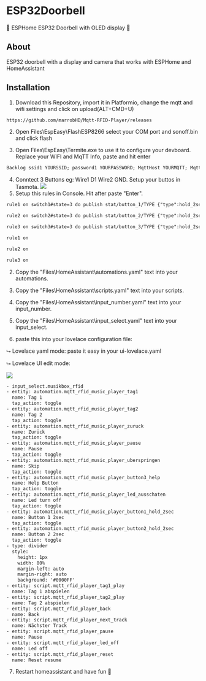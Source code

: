 # ESP32Doorbell
🔔 ESPHome ESP32 Doorbell with OLED display 🔔
<!-- 🎉 Release of ESP32 Doorbell 0.0.0 -->

## About

ESP32 doorbell with a display and camera that works with ESPHome and HomeAssistant

## Installation

1. Download this Repository, import it in Platformio, change the mqtt and wifi settings and click on upload(ALT+CMD+U)
```txt
https://github.com/marrobHD/Mqtt-RFID-Player/releases
```
2. Open Files\EspEasy\FlashESP8266 select your COM port and sonoff.bin and click flash

3. Open Files\EspEasy\Termite.exe to use it to configure your devboard. Replace your WIFI and MqTT Info, paste and hit enter
```txt
Backlog ssid1 YOURSSID; password1 YOURPASSWORD; MqttHost YOURMQTT; MqttUser YOURMQTTTUSER; MqttPassword YOURMQTTPASSWORD; MqttPort 1883
```
4. Conntect 3 Buttons eg: Wire1 D1 Wire2 GND. Setup your buttos in Tasmota.
![](Files/Tasmota_config.png)
5. Setup this rules in Console. Hit after paste "Enter".
```txt
rule1 on switch1#state=3 do publish stat/button_1/TYPE {"type":hold_2sec} endon on switch1#state=2 do publish stat/button_1/TYPE {"type":single_press} endon on switch1#state=2 do event setvar1=+1 endon on event#setvar1 do counter %value% endon on event#getvar1 do counter endon on event#setvar1 do publish stat/button_1/log %value% endon on switch1#state=2 do event toggling1=%var1% endon on event#toggling1<1 do event setvar1=0 endon on event#toggling1>0 do event setvar1=0 endon
```
```txt
rule2 on switch2#state=3 do publish stat/button_2/TYPE {"type":hold_2sec} endon on switch2#state=2 do publish stat/button_2/TYPE {"type":single_press} endon on switch2#state=2 do event setvar2=+1 endon on event#setvar2 do counter2 %value% endon on event#getvar2 do counter2 endon on event#setvar2 do publish stat/button_2/log %value% endon on switch2#state=2 do event toggling2=%var2% endon on event#toggling2<1 do event setvar2=0 endon on event#toggling2>0 do event setvar2=0 endon
```
```txt
rule3 on switch3#state=3 do publish stat/button_3/TYPE {"type":hold_2sec} endon on switch3#state=2 do publish stat/button_3/TYPE {"type":single_press} endon on switch3#state=2 do event setvar3=+1 endon on event#setvar3 do counter3 %value% endon on event#getvar3 do counter3 endon on event#setvar3 do publish stat/button_3/log %value% endon on switch3#state=2 do event toggling3=%var3% endon on event#toggling3<1 do event setvar3=0 endon on event#toggling3>0 do event setvar3=0 endon
```
```txt
rule1 on
```
```txt
rule2 on
```
```txt
rule3 on
```
2. Copy the "Files\HomeAssistant\automations.yaml" text into your automations.

3. Copy the "Files\HomeAssistant\scripts.yaml" text into your scripts.

4. Copy the "Files\HomeAssistant\input_number.yaml" text into your input_number.

5. Copy the "Files\HomeAssistant\input_select.yaml" text into your input_select.

6. paste this into your lovelace configuration file:

⮡ Lovelace yaml mode: paste it easy in your ui-lovelace.yaml

⮡ Lovelace UI edit mode:

![](Files/lovelace_edit_ui.gif)
```txt
- input_select.musikbox_rfid
- entity: automation.mqtt_rfid_music_player_tag1
  name: Tag 1
  tap_action: toggle
- entity: automation.mqtt_rfid_music_player_tag2
  name: Tag 2
  tap_action: toggle
- entity: automation.mqtt_rfid_music_player_zuruck
  name: Zurück
  tap_action: toggle
- entity: automation.mqtt_rfid_music_player_pause
  name: Pause
  tap_action: toggle
- entity: automation.mqtt_rfid_music_player_uberspringen
  name: Skip
  tap_action: toggle
- entity: automation.mqtt_rfid_music_player_button3_help
  name: Help Button
  tap_action: toggle
- entity: automation.mqtt_rfid_music_player_led_ausschaten
  name: Led turn off
  tap_action: toggle
- entity: automation.mqtt_rfid_music_player_button1_hold_2sec
  name: Button 1 2sec
  tap_action: toggle
- entity: automation.mqtt_rfid_music_player_button2_hold_2sec
  name: Button 2 2sec
  tap_action: toggle
- type: divider
  style:
    height: 1px
    width: 80%
    margin-left: auto
    margin-right: auto
    background: '#0000FF'
- entity: script.mqtt_rfid_player_tag1_play
  name: Tag 1 abspielen
- entity: script.mqtt_rfid_player_tag2_play
  name: Tag 2 abspielen
- entity: script.mqtt_rfid_player_back
  name: Back
- entity: script.mqtt_rfid_player_next_track
  name: Nächster Track
- entity: script.mqtt_rfid_player_pause
  name: Pause
- entity: script.mqtt_rfid_player_led_off
  name: Led off
- entity: script.mqtt_rfid_player_reset
  name: Reset resume
```

7. Restart homeassistant and have fun 🤖
